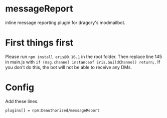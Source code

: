 # messageReport
inline message reporting plugin for dragory's modmailbot.

# First things first
Please run `npm install eris@0.16.1` in the root folder. Then replace line 145 in main.js with `if (msg.channel instanceof Eris.GuildChannel) return;`. If you don't do this, the bot will not be able to receive any DMs.

# Config
Add these lines.

```mr.reportResponseMessage = "Thank you. A thread has been created with the attac$
plugins[] = npm:Deauthorized/messageReport
```
